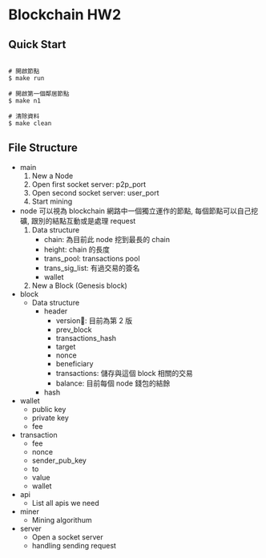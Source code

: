 # Blockchain HW2

## Quick Start
```

# 開啟節點
$ make run

# 開啟第一個鄰居節點
$ make n1

# 清除資料
$ make clean

```


## File Structure
- main
    1. New a Node
    2. Open first socket server: p2p_port
    3. Open second socket server: user_port
    4. Start mining
- node
    可以視為 blockchain 網路中一個獨立運作的節點, 每個節點可以自己挖礦, 跟別的結點互動或是處理 request
    1. Data structure
        - chain: 為目前此 node 挖到最長的 chain
        - height: chain 的長度
        - trans_pool: transactions pool
        - trans_sig_list: 有過交易的簽名
        - wallet
    2. New a Block (Genesis block)
- block
    - Data structure
        - header
            - version: 目前為第 2 版
            - prev_block
            - transactions_hash
            - target
            - nonce
            - beneficiary
            - transactions: 儲存與這個 block 相關的交易
            - balance: 目前每個 node 錢包的結餘
        - hash
- wallet
    - public key
    - private key
    - fee
- transaction
    - fee
    - nonce
    - sender_pub_key
    - to
    - value
    - wallet
- api
    - List all apis we need
- miner
    - Mining algorithum
- server
    - Open a socket server
    - handling sending request